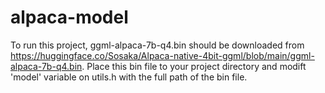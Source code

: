 # alpaca-model
To run this project, ggml-alpaca-7b-q4.bin should be downloaded from https://huggingface.co/Sosaka/Alpaca-native-4bit-ggml/blob/main/ggml-alpaca-7b-q4.bin. Place this bin file to your project directory and modift 'model' variable on utils.h with the full path of the bin file.
